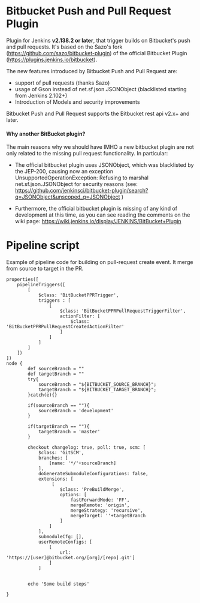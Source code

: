 
# Bitbucket Push and Pull Request Plugin


Plugin for Jenkins **v2.138.2 or later**, that trigger builds on Bitbucket's push and pull requests.
It's based on the Sazo's fork (<https://github.com/sazo/bitbucket-plugin>)
of the official Bitbucket Plugin (<https://plugins.jenkins.io/bitbucket>).

The new features introduced by Bitbucket Push and Pull Request are:
- support of pull requests (thanks Sazo)
- usage of Gson instead of net.sf.json.JSONObject (blacklisted starting from Jenkins 2.102+)
- Introduction of Models and security improvements

Bitbucket Push and Pull Request supports the Bitbucket rest api v2.x+ and later.


#### Why another BitBucket plugin?

The main reasons why we should have IMHO a new bitbucket plugin are not only related to the missing pull request functionality.
In particular:

- The official bitbucket plugin uses JSONObject, which was blacklisted by the JEP-200, causing now an exception  UnsupportedOperationException: Refusing to marshal net.sf.json.JSONObject for security reasons (see:  <https://github.com/jenkinsci/bitbucket-plugin/search?q=JSONObject&unscoped_q=JSONObject> )         
  
- Furthermore, the official bitbucket plugin is missing of any kind of development at this time, as you can see reading the comments on the wiki page: <https://wiki.jenkins.io/display/JENKINS/BitBucket+Plugin>


# Pipeline script
Example of pipeline code for building on pull-request create event. It merge from source to target in the PR.

```
properties([
    pipelineTriggers([
        [
            $class: 'BitBucketPPRTrigger',
            triggers : [
                [
                    $class: 'BitBucketPPRPullRequestTriggerFilter',
                    actionFilter: [
                        $class: 'BitBucketPPRPullRequestCreatedActionFilter'
                    ]
                ]
            ]
        ]
    ])
])
node {
        def sourceBranch = ""
        def targetBranch = ""
        try{
            sourceBranch = "${BITBUCKET_SOURCE_BRANCH}";
            targetBranch = "${BITBUCKET_TARGET_BRANCH}";
        }catch(e){}

        if(sourceBranch == ""){
            sourceBranch = 'development'
        }

        if(targetBranch == ""){
            targetBranch = 'master'
        }

        checkout changelog: true, poll: true, scm: [
            $class: 'GitSCM',
            branches: [
                [name: '*/'+sourceBranch]
            ],
            doGenerateSubmoduleConfigurations: false,
            extensions: [
                 [
                    $class: 'PreBuildMerge',
                    options: [
                        fastForwardMode: 'FF',
                        mergeRemote: 'origin',
                        mergeStrategy: 'recursive',
                        mergeTarget: ''+targetBranch
                    ]
                ]
            ],
            submoduleCfg: [],
            userRemoteConfigs: [
                [
                    url: 'https://[user]@bitbucket.org/[org]/[repo].git']
                ]
            ]


        echo 'Some build steps'

}
```
